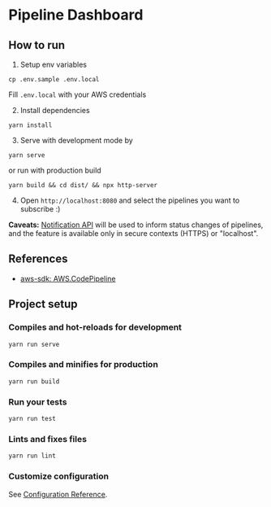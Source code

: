 # Pipeline Dashboard

## How to run

1. Setup env variables
```
cp .env.sample .env.local
```
Fill `.env.local` with your AWS credentials

2. Install dependencies
```
yarn install
```

3. Serve with development mode by
```
yarn serve
```

or run with production build
```
yarn build && cd dist/ && npx http-server
```

4. Open `http://localhost:8080` and select the pipelines you want to subscribe :)

**Caveats:** [Notification API](https://developer.mozilla.org/en-US/docs/Web/API/Notifications_API/Using_the_Notifications_API) will be used to inform status changes of pipelines, and the feature is available only in secure contexts (HTTPS) or "localhost".

## References

* [aws-sdk: AWS.CodePipeline](https://docs.aws.amazon.com/AWSJavaScriptSDK/latest/AWS/CodePipeline.html)


## Project setup

### Compiles and hot-reloads for development
```
yarn run serve
```

### Compiles and minifies for production
```
yarn run build
```

### Run your tests
```
yarn run test
```

### Lints and fixes files
```
yarn run lint
```

### Customize configuration
See [Configuration Reference](https://cli.vuejs.org/config/).
